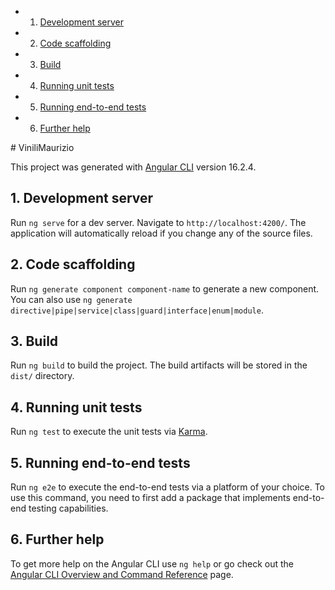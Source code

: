 <!-- vscode-markdown-toc -->
* 1. [Development server](#Developmentserver)
* 2. [Code scaffolding](#Codescaffolding)
* 3. [Build](#Build)
* 4. [Running unit tests](#Runningunittests)
* 5. [Running end-to-end tests](#Runningend-to-endtests)
* 6. [Further help](#Furtherhelp)

<!-- vscode-markdown-toc-config
	numbering=true
	autoSave=true
	/vscode-markdown-toc-config -->
<!-- /vscode-markdown-toc --># ViniliMaurizio

This project was generated with [Angular CLI](https://github.com/angular/angular-cli) version 16.2.4.

##  1. <a name='Developmentserver'></a>Development server

Run `ng serve` for a dev server. Navigate to `http://localhost:4200/`. The application will automatically reload if you change any of the source files.

##  2. <a name='Codescaffolding'></a>Code scaffolding

Run `ng generate component component-name` to generate a new component. You can also use `ng generate directive|pipe|service|class|guard|interface|enum|module`.

##  3. <a name='Build'></a>Build

Run `ng build` to build the project. The build artifacts will be stored in the `dist/` directory.

##  4. <a name='Runningunittests'></a>Running unit tests

Run `ng test` to execute the unit tests via [Karma](https://karma-runner.github.io).

##  5. <a name='Runningend-to-endtests'></a>Running end-to-end tests

Run `ng e2e` to execute the end-to-end tests via a platform of your choice. To use this command, you need to first add a package that implements end-to-end testing capabilities.

##  6. <a name='Furtherhelp'></a>Further help

To get more help on the Angular CLI use `ng help` or go check out the [Angular CLI Overview and Command Reference](https://angular.io/cli) page.
